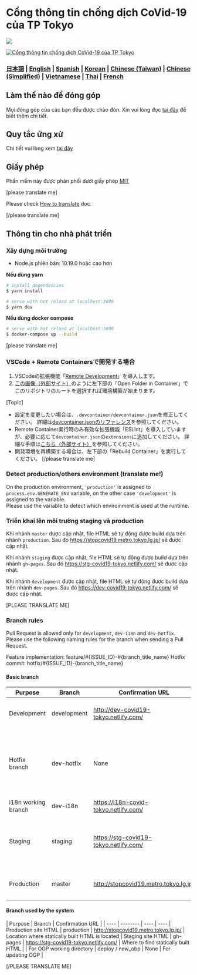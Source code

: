 # Cổng thông tin chống dịch CoVid-19 của TP Tokyo

![](https://github.com/tokyo-metropolitan-gov/covid19/workflows/production%20deploy/badge.svg)

[![Cổng thông tin chống dịch CoVid-19 của TP Tokyo](https://user-images.githubusercontent.com/1301149/75629392-1d19d900-5c25-11ea-843d-2d4376e3a560.png)](https://stopcovid19.metro.tokyo.lg.jp/)

### [日本語](./README.md) | [English](./README_EN.md) | [Spanish](./README_ES.md) | [Korean](./README_KO.md) | [Chinese (Taiwan)](./README_ZH_TW.md) | [Chinese (Simplified)](./README_ZH_CN.md) | [Vietnamese](./README_VI.md) | [Thai](./README_TH.md) | [French](./README_FR.md)

## Làm thế nào để đóng góp
Mọi đóng góp của các bạn đều được chào đón.
Xin vui lòng đọc [tại đây](./.github/CONTRIBUTING_VI.md) để biết thêm chi tiết.


## Quy tắc ứng xử
Chi tiết vui lòng xem [tại đây](./.github/CODE_OF_CONDUCT_VI.md)

## Giấy phép
Phần mềm này được phân phối dưới giấy phép [MIT](./LICENSE.txt)

[please translate me]

Please check [How to translate](./.github/TRANSLATION.md) doc.

[/please translate me]

## Thông tin cho nhà phát triển

### Xây dựng môi trường

- Node.js phiên bản: 10.19.0 hoặc cao hơn

**Nếu dùng yarn**
```bash
# install dependencies
$ yarn install

# serve with hot reload at localhost:3000
$ yarn dev
```

**Nếu dùng docker compose**
```bash
# serve with hot reload at localhost:3000
$ docker-compose up --build
```

[please translate me]
### VSCode + Remote Containersで開発する場合

1. VSCodeの拡張機能「[Remote Development](https://marketplace.visualstudio.com/items?itemName=ms-vscode-remote.vscode-remote-extensionpack)」を導入します。
2. [この画像（外部サイト）](https://code.visualstudio.com/docs/remote/containers#_quick-start-try-a-dev-container)のように左下部の「Open Folder in Container」でこのリポジトリのルートを選択すれば環境構築が始まります。

[Topic]
- 設定を変更したい場合は、`.devcontainer/devcontainer.json`を修正してください。
詳細は[devcontainer.jsonのリファレンス](https://code.visualstudio.com/docs/remote/containers#_devcontainerjson-reference)を参照してください。
- Remote Container実行時のみ有効な拡張機能「ESLint」を導入していますが、必要に応じて`devcontainer.json`の`extensions`に追加してください。
詳細な手順は[こちら（外部サイト）](https://code.visualstudio.com/docs/remote/containers#_managing-extensions)を参照してください。
- 開発環境を再構築する場合は、左下部の「Rebuild Container」を実行してください。
[/please translate me]

### Detect production/others environment (translate me!)

On the production environment, `'production'` is assigned to `process.env.GENERATE_ENV` variable, on the other case `'development'` is assigned to the variable.  
Please use the variable to detect which enviroinment is used at the runtime.

### Triển khai lên môi trường staging và production

Khi nhánh `master` được cập nhật, file HTML sẽ tự động được build dựa trên nhánh `production`. Sau đó https://stopcovid19.metro.tokyo.lg.jp/ sẽ được cập nhật.

Khi nhánh `staging` được cập nhật, file HTML sẽ tự động được build dựa trên nhánh `gh-pages`. Sau đó https://stg-covid19-tokyo.netlify.com/ sẽ được cập nhật.

Khi nhánh `development` được cập nhật, file HTML sẽ tự động được build dựa trên nhánh `dev-pages`. Sau đó https://dev-covid19-tokyo.netlify.com/ sẽ được cập nhật.


[PLEASE TRANSLATE ME]

### Branch rules

Pull Request is allowed only for `development`, `dev-i18n` and `dev-hotfix`.  
Please use the following naming rules for the branch when sending a Pull Request.

Feature implementation: feature/#{ISSUE_ID}-#{branch_title_name}
Hotfix commit: hotfix/#{ISSUE_ID}-{branch_title_name}

#### Basic branch
| Purpose | Branch | Confirmation URL | Remarks |
| ---- | -------- | ---- | ---- |
| Development | development | http://dev-covid19-tokyo.netlify.com/ | base branch. Basically send a Pull Request here |
| Hotfix branch | dev-hotfix | None | Fixes that should be applied to production in haste. Use this if requested by the administrator |
| i18n working branch | dev-i18n | https://i18n-covid-tokyo.netlify.com/ | Temporarily used |
| Staging | staging | https://stg-covid19-tokyo.netlify.com/ | For final confirmation before production. Non-admin pull requests are prohibited |
Production | master | http://stopcovid19.metro.tokyo.lg.jp/ | Pull Requests other than Administrators are prohibited |
#### Branch used by the system
| Purpose | Branch | Confirmation URL |
| ---- | -------- | ---- | ---- |
Production site HTML | production | http://stopcovid19.metro.tokyo.lg.jp/ | Location where statically built HTML is located |
Staging site HTML | gh-pages | https://stg-covid19-tokyo.netlify.com/ | Where to find statically built HTML |
| For OGP working directory | deploy / new_obp | None | For updating OGP |

[/PLEASE TRANSLATE ME]
